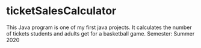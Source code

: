 # ticketSalesCalculator
This Java program is one of my first java projects. It calculates the number of tickets students and adults get for a basketball game. 
Semester: Summer 2020
